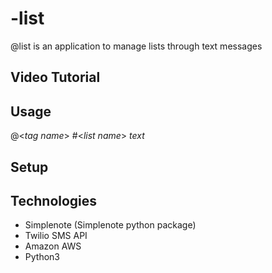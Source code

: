 # -list
@list is an application to manage lists through text messages

## Video Tutorial

## Usage

@<*tag name*> #<*list name*> *text*

## Setup

## Technologies

- Simplenote (Simplenote python package)
- Twilio SMS API
- Amazon AWS
- Python3
